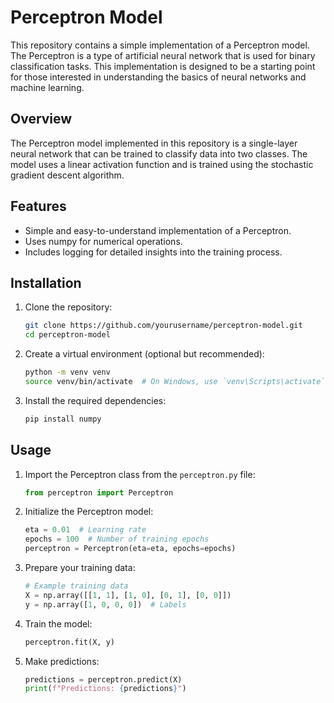 # Perceptron Model

This repository contains a simple implementation of a Perceptron model. The Perceptron is a type of artificial neural network that is used for binary classification tasks. This implementation is designed to be a starting point for those interested in understanding the basics of neural networks and machine learning.

## Overview

The Perceptron model implemented in this repository is a single-layer neural network that can be trained to classify data into two classes. The model uses a linear activation function and is trained using the stochastic gradient descent algorithm.

## Features

- Simple and easy-to-understand implementation of a Perceptron.
- Uses numpy for numerical operations.
- Includes logging for detailed insights into the training process.

## Installation

1. Clone the repository:
    ```bash
    git clone https://github.com/yourusername/perceptron-model.git
    cd perceptron-model
    ```

2. Create a virtual environment (optional but recommended):
    ```bash
    python -m venv venv
    source venv/bin/activate  # On Windows, use `venv\Scripts\activate`
    ```

3. Install the required dependencies:
    ```bash
    pip install numpy
    ```

## Usage

1. Import the Perceptron class from the `perceptron.py` file:
    ```python
    from perceptron import Perceptron
    ```

2. Initialize the Perceptron model:
    ```python
    eta = 0.01  # Learning rate
    epochs = 100  # Number of training epochs
    perceptron = Perceptron(eta=eta, epochs=epochs)
    ```

3. Prepare your training data:
    ```python
    # Example training data
    X = np.array([[1, 1], [1, 0], [0, 1], [0, 0]])
    y = np.array([1, 0, 0, 0])  # Labels
    ```

4. Train the model:
    ```python
    perceptron.fit(X, y)
    ```

5. Make predictions:
    ```python
    predictions = perceptron.predict(X)
    print(f"Predictions: {predictions}")
    ```

